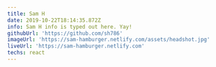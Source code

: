 ```yaml
---
title: Sam H
date: 2019-10-22T18:14:35.872Z
info: Sam H info is typed out here. Yay!
githubUrl: 'https://github.com/sh786'
imageUrl: 'https://sam-hamburger.netlify.com/assets/headshot.jpg'
liveUrl: 'https://sam-hamburger.netlify.com'
techs: react
---
```


